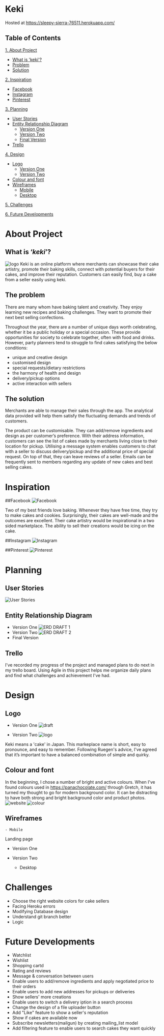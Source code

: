 # Keki

Hosted at https://sleepy-sierra-76511.herokuapp.com/

## Table of Contents

[1. About Project](#about-Project)
* [What is 'keki'?](##What-is-keki?)
* [Problem](##The-Problem)
* [Solution](##The-Solution)

[2. Inspiration](#Inspiration)
* [Facebook](##Facebook)
* [Instagram](##Instagram)
* [Pinterest](##Pinterest)

[3. Planning](#Planning)
* [User Stories](##User-Stories)
* [Entity Relationship Diagram](##Entity-Relationship-Diagram)
    - [Version One](Version-One)
    - [Version Two](Version-Two)
    - [Final Version](Final-Version)
* [Trello](##Trello)

[4. Design](#Design)
* [Logo](#Logo)
    - [Version One](##Version-One)
    - [Version Two](##Version-Two)
* [Colour and font](##Colour-and-font)
* [Wireframes](#Wireframes)
    - [Mobile](##Mobile)
    - [Desktop](##Desktop)

[5. Challenges](#Challenges)

[6. Future Developments](#Future-Developments)

# About Project

## What is ‘*keki*’?

![logo](app/assets/images/Keki.png)
Keki is an online platform where merchants can showcase their cake artistry, promote their baking skills, connect with potential buyers for their cakes, and improve their reputation. Customers can easily find, buy a cake from a seller easily using keki.

## The problem

There are many whom have baking talent and creativity. They enjoy learning new recipes and baking challenges. They want to promote their next best selling confections.

Throughout the year, there are a number of unique days worth celebrating, whether it be a public holiday or a special occasion. These provide opportunities for society to celebrate together, often with food and drinks. However, party planners tend to struggle to find cakes satisfying the below conditions:

- unique and creative design
- customised design
- special requests/dietary restrictions
- the harmony of health and design 
- delivery/pickup options
- active interaction with sellers

## The solution 

Merchants are able to manage their sales through the app. The analytical data provided will help them satisfy the fluctuating demands and trends of customers.

The product can be customisable. They can add/remove ingredients and design as per customer’s preference. With their address information, customers can see the list of cakes made by merchants living close to their location for pickup. Utilising a message system enables customers to chat with a seller to discuss delivery/pickup and the additional price of special request. On top of that, they can leave reviews of a seller. Emails can be frequently sent to members regarding any update of new cakes and best selling cakes. 

# Inspiration

##Facebook
![Facebook](app/assets/images/facebook.png)

Two of my best friends love baking. Whenever they have free time, they try to make cakes and cookies. Surprisingly, their cakes are well-made and the outcomes are excellent. Their cake artistry would be inspirational in a two sided marketplace. The ability to sell their creations would be icing on the cake. 

##Instagram
![Instagram](app/assets/images/Instagram.png)

##Pinterest
![Pinterest](app/assets/images/pinterest.png)


# Planning

## User Stories
![User Stories](app/assets/images/user_stories.png)

## Entity Relationship Diagram
- Version One
![ERD DRAFT 1](app/assets/images/draft_erd.png)
- Version Two
![ERD DRAFT 2](app/assets/images/draft2_erd.png)
- Final Version

## Trello
I've recorded my progress of the project and managed plans to do next in my trello board. Using Agile in this project helps me organize daily plans and find what challenges and achievement I've had. 

# Design

## Logo
- Version One
    ![draft](app/assets/images/draft.jpg)

- Version Two
    ![logo](app/assets/images/Keki.png)

Keki means a 'cake' in Japan. This markeplace name is short, easy to pronounce, and easy to remember. Following Ruegen's advice, I've agreed that it’s important to have a balanced combination of simple and quirky.

## Colour and font
In the beginning, I chose a number of bright and active colours. When I've found colours used in https://panachocolate.com/ through Gretch, it has turned my thought to go for modern background color. It can be distracting to have both strong and bright background color and product photos.
    ![website](app/assets/images/website.png)
    ![colour](app/assets/images/colour.png)

## Wireframes
    - Mobile
Landing page
- Version One
- Version Two

    - Desktop

# Challenges
- Choose the right website colors for cake sellers
- Facing Heroku errors 
- Modifying Database design
- Understand git branch better
- Logic

# Future Developments
- Watchlist
- Wishlist
- Shopping cartd
- Rating and reviews
- Message & conversation between users
- Enable users to add/remove ingredients and apply negotiated price to their orders
- Enable users to add new addresses for pickups or deliveries 
- Show sellers' more creations 
- Enable users to switch a delivery iption in a search process
- Change the design of a file uploader button
- Add "Like" feature to show a seller's reputation
- Show if cakes are available now
- Subscribe newsletters(mailgun) by creating mailing_list model
- Add filtering feature to enable users to search cakes they want quickly
